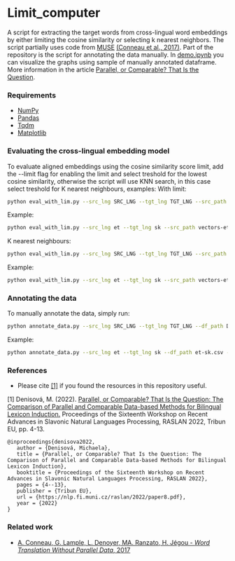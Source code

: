 # Limit_computer

A script for extracting the target words from cross-lingual word embeddings by either limiting the cosine similarity or selecting k nearest neighbors. The script partially uses code from [MUSE](https://github.com/facebookresearch/MUSE) [(Conneau et al., 2017)](https://arxiv.org/pdf/1710.04087.pdf). Part of the repository is the script for annotating the data manually. In [demo.ipynb](https://github.com/x-mia/Limit_computer/blob/main/demo.ipynb) you can visualize the graphs using sample of manually annotated dataframe. More information in the article [Parallel, or Comparable? That Is the Question](https://nlp.fi.muni.cz/raslan/2022/paper8.pdf).

### Requirements
* [NumPy](https://numpy.org/)
* [Pandas](https://pandas.pydata.org/)
* [Tqdm](https://tqdm.github.io/)
* [Matplotlib](https://matplotlib.org/)

### Evaluating the cross-lingual embedding model
To evaluate aligned embeddings using the cosine similarity score limit, add the --limit flag for enabling the limit and select treshold for the lowest cosine similarity, otherwise the script will use KNN search, in this case select treshold for K nearest neighbours, examples:
With limit:
```bash
python eval_with_lim.py --src_lng SRC_LNG --tgt_lng TGT_LNG --src_path SRC_PATH --tgt_path TGT_PATH --eval_df EVAL_DF --limit LIMIT --treshold TRESHOLD --nmax NMAX --output OUTPUT
```
Example:
```bash
python eval_with_lim.py --src_lng et --tgt_lng sk --src_path vectors-et.txt --tgt_path vectors-sk.txt --eval_df et-sk.csv --limit --treshold 0.6 --nmax 50000 --output df.csv
```

K nearest neighbours:
```bash
python eval_with_lim.py --src_lng SRC_LNG --tgt_lng TGT_LNG --src_path SRC_PATH --tgt_path TGT_PATH --eval_df EVAL_DF --treshold TRESHOLD --nmax NMAX --output OUTPUT
```
Example:
```bash
python eval_with_lim.py --src_lng et --tgt_lng sk --src_path vectors-et.txt --tgt_path vectors-sk.txt --eval_df et-sk.csv --treshold 3 --nmax 50000 --output df.csv
```

### Annotating the data
To manually annotate the data, simply run:
```bash
python annotate_data.py --src_lng SRC_LNG --tgt_lng TGT_LNG --df_path DF_PATH --limit LIMIT --output OUTPUT
```
Example:
```bash
python annotate_data.py --src_lng et --tgt_lng sk --df_path et-sk.csv --limit 0.6 --output annotated_df.csv
```

### References
* Please cite [[1]](https://nlp.fi.muni.cz/raslan/2022/paper8.pdf) if you found the resources in this repository useful.

[1] Denisová, M. (2022). [Parallel, or Comparable? That Is the Question: The Comparison of Parallel and Comparable Data-based Methods for Bilingual Lexicon Induction.](https://nlp.fi.muni.cz/raslan/2022/paper8.pdf) Proceedings of the Sixteenth Workshop on Recent Advances in Slavonic Natural Languages Processing, RASLAN 2022, Tribun EU, pp. 4-13. 

```
@inproceedings{denisova2022,
   author = {Denisová, Michaela},
   title = {Parallel, or Comparable? That Is the Question: The Comparison of Parallel and Comparable Data-based Methods for Bilingual Lexicon Induction},
   booktitle = {Proceedings of the Sixteenth Workshop on Recent Advances in Slavonic Natural Languages Processing, RASLAN 2022},
   pages = {4--13},
   publisher = {Tribun EU},
   url = {https://nlp.fi.muni.cz/raslan/2022/paper8.pdf},
   year = {2022}
}
```
### Related work
* [A. Conneau, G. Lample, L. Denoyer, MA. Ranzato, H. Jégou - *Word Translation Without Parallel Data*, 2017](https://arxiv.org/pdf/1710.04087.pdf)

